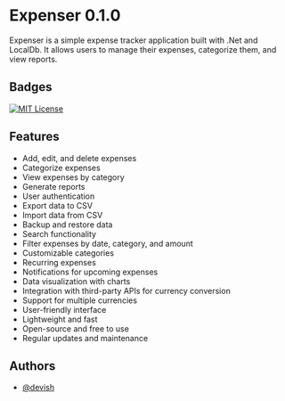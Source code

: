 # Expenser 0.1.0

Expenser is a simple expense tracker application built with .Net and LocalDb. It allows users to manage their expenses, categorize them, and view reports.

## Badges

[![MIT License](https://img.shields.io/badge/License-MIT-green.svg)](https://choosealicense.com/licenses/mit/)

## Features
- Add, edit, and delete expenses
- Categorize expenses
- View expenses by category
- Generate reports
- User authentication
- Export data to CSV
- Import data from CSV
- Backup and restore data
- Search functionality
- Filter expenses by date, category, and amount
- Customizable categories
- Recurring expenses
- Notifications for upcoming expenses
- Data visualization with charts
- Integration with third-party APIs for currency conversion
- Support for multiple currencies
- User-friendly interface
- Lightweight and fast
- Open-source and free to use
- Regular updates and maintenance

## Authors

- [@devish](https://www.github.com/Vishal-Kumar99)